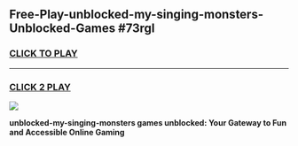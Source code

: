 
## Free-Play-unblocked-my-singing-monsters-Unblocked-Games #73rgl
<h3>
<a href="https://news.freeplayer.one?title=unblocked-my-singing-monsters&ref=8M">CLICK TO PLAY</a></h3>
<hr>

<h3>
<a href="https://news.freeplayer.one?title=unblocked-my-singing-monsters&ref=8M">CLICK 2 PLAY</a>
  
</h3>

<a href="https://news.freeplayer.one?title=unblocked-my-singing-monsters&ref=8M"><img src="https://clearcache.store/games.png"></a>


**unblocked-my-singing-monsters games unblocked: Your Gateway to Fun and Accessible Online Gaming**
